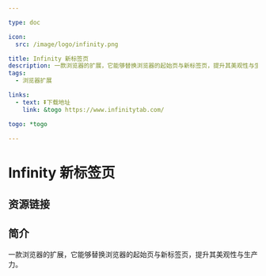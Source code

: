 ```yaml
---

type: doc

icon:
  src: /image/logo/infinity.png

title: Infinity 新标签页
description: 一款浏览器的扩展，它能够替换浏览器的起始页与新标签页，提升其美观性与生产力。
tags:
  - 浏览器扩展

links:
  - text: ⏬下载地址
    link: &togo https://www.infinitytab.com/

togo: *togo

---
```


<ShowLogo />

# Infinity 新标签页

<ShowTags />

<ShowBreadcrumb />

## 资源链接

<ShowLinks />

## 简介

一款浏览器的扩展，它能够替换浏览器的起始页与新标签页，提升其美观性与生产力。

